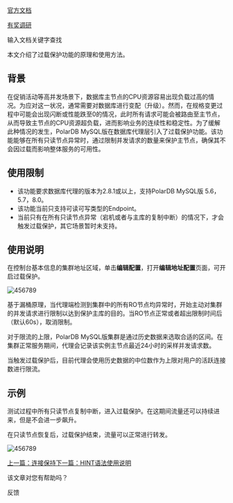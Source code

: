 [官方文档](/)

[有奖调研](https://survey.aliyun.com/apps/zhiliao/AWbOv5E99?ID=XX&WAY=88)

输入文档关键字查找

本文介绍了过载保护功能的原理和使用方法。

## 背景

在促销活动等高并发场景下，数据库主节点的CPU资源容易出现负载过高的情况。为应对这一状况，通常需要对数据库进行变配（升级）。然而，在规格变更过程中可能会出现闪断或性能跌至0的情况，此时所有请求可能会被路由至主节点，从而导致主节点的CPU资源超负载，进而影响业务的连续性和稳定性。为了缓解此种情况的发生，PolarDB MySQL版在数据库代理层引入了过载保护功能。该功能能够在所有只读节点异常时，通过限制并发请求的数量来保护主节点，确保其不会因过载而影响整体服务的可用性。

## 使用限制

* 该功能要求数据库代理的版本为2.8.1或以上，支持PolarDB MySQL版 5.6，5.7，8.0。
* 该功能当前只支持可读可写类型的Endpoint。
* 当前只有在所有只读节点异常（宕机或者与主库的复制中断）的情况下，才会触发过载保护，其它场景暂时未支持。

## 使用说明

在控制台基本信息的集群地址区域，单击**编辑配置**，打开**编辑地址配置**页面，可开启过载保护。

![456789](https://help-static-aliyun-doc.aliyuncs.com/assets/img/zh-CN/1338758661/p519000.png)

基于漏桶原理，当代理端检测到集群中的所有RO节点均异常时，开始主动对集群的并发请求进行限制以达到保护主库的目的。当RO节点正常或者超出限制时间后（默认60s），取消限制。

对于限流的上限，PolarDB MySQL版集群是通过历史数据来选取合适的区间。在集群正常服务期间，代理会记录该实例主节点最近24小时的采样并发请求数。

当触发过载保护后，目前代理会使用历史数据的中位数作为上限对用户的活跃连接数进行限流。

## 示例

测试过程中所有只读节点复制中断，进入过载保护。在这期间流量还可以持续进来，但是不会进一步飙升。

在只读节点恢复后，过载保护结束，流量可以正常进行转发。

![456789](https://help-static-aliyun-doc.aliyuncs.com/assets/img/zh-CN/1338758661/p518077.png)

[上一篇：连接保持](/zh/polardb/polardb-for-mysql/user-guide/persistent-connections)[下一篇：HINT语法使用说明](/zh/polardb/polardb-for-mysql/user-guide/hints)

该文章对您有帮助吗？

反馈